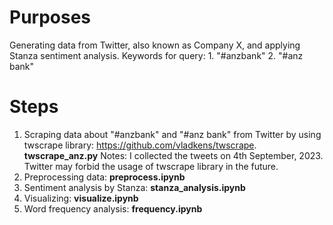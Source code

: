 # Purposes
Generating data from Twitter, also known as Company X, and applying Stanza sentiment analysis.
Keywords for query: 1. "#anzbank" 2. "#anz bank"

# Steps
1. Scraping data about "#anzbank" and "#anz bank" from Twitter by using twscrape library: https://github.com/vladkens/twscrape.
    **twscrape_anz.py**
Notes: I collected the tweets on 4th September, 2023. Twitter may forbid the usage of twscrape library in the future.
3. Preprocessing data: **preprocess.ipynb**
4. Sentiment analysis by Stanza: **stanza_analysis.ipynb**
5. Visualizing: **visualize.ipynb**
6. Word frequency analysis: **frequency.ipynb**
